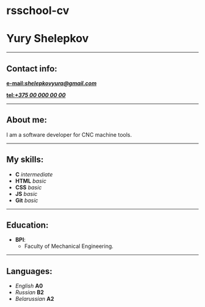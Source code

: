 # rsschool-cv

#  Yury Shelepkov

***

##  Contact info:

[**e-mail:*shelepkovyura@gmail.com***](mailto:shelepkovyura@gmail.com)

[**tel:*+375 00 000 00 00***](tel:+375000000000)

***

##  About me:

I am a software developer for CNC machine tools.

***

##  My skills:

* __C__ _intermediate_
* __HTML__ _basic_
* __CSS__ _basic_
* __JS__ _basic_
* __Git__ _basic_

***

##  Education:

* __BPI__:
    * Faculty of Mechanical Engineering.

***

##  Languages:

* _English_ __A0__
* _Russian_ __B2__
* _Belarussian_ __A2__
